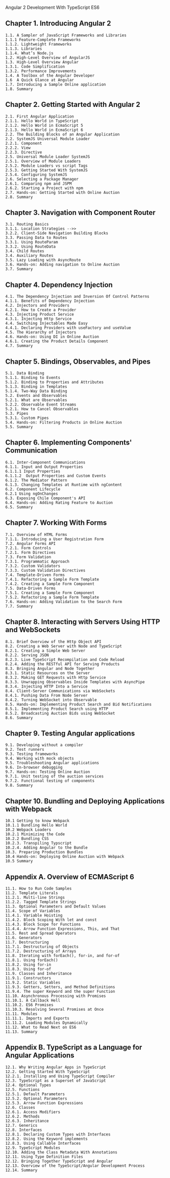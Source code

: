 Angular 2 Development With TypeScript ES6 

Chapter 1. Introducing Angular 2
-------------------------------------------------
	1.1. A Sampler of JavaScript Frameworks and Libraries
	1.1.1 Feature-Complete Frameworks
	1.1.2. Lightweight Frameworks
	1.1.3. Libraries
	1.1.4. What’s Node.js
	1.2. High-Level Overview of AngularJS
	1.3. High-Level Overview Angular 
	1.3.1. Code Simplification
	1.3.2. Performance Improvements
	1.4. A Toolbox of the Angular Developer
	1.6  A Quick Glance at Angular
	1.7. Introducing a Sample Online application
	1.8. Summary

Chapter 2. Getting Started with Angular 2
----------------------------------------------------------
	2.1. First Angular Application
	2.1.1. Hello World in TypeScript
	2.1.2. Hello World in EcmaScript 5
	2.1.3. Hello World in EcmaScript 6
	2.2. The Building Blocks of an Angular Application
	2.2. SystemJS Universal Module Loader
	2.2.1. Component
	2.2.2. View
	2.2.3. Directive
	2.5. Universal Module Loader SystemJS
	2.5.1. Overview of Module Loaders
	2.5.2. Module Loaders vs script Tags
	2.5.3. Getting Started With SystemJS
	2.5.4. Configuring SystemJS
	2.6. Selecting a Package Manager
	2.6.1. Comparing npm and JSPM
	2.6.2. Starting a Project with npm
	2.7. Hands-on: Getting Started with Online Auction
	2.8. Summary

Chapter 3. Navigation with Component Router
----------------------------------------------------------------
	3.1. Routing Basics
	3.1.1. Location Strategies -->>
	3.2.2. Client-Side Navigation Building Blocks
	3.3. Passing Data to Routes
	3.3.1. Using RouteParam
	3.3.2. Using RouteData
	3.4. Child Routes
	3.4. Auxiliary Routes
	3.5. Lazy Loading with AsyncRoute
	3.6. Hands-on: Adding navigation to Online Auction
	3.7. Summary

Chapter 4. Dependency Injection
---------------------------------------------
	4.1. The Dependency Injection and Inversion Of Control Patterns
	4.1.1. Benefits of Dependency Injection
	4.2. Injectors and Providers
	4.2.1. How to Create a Provider
	4.3. Injecting Product Service
	4.3.1. Injecting Http Service
	4.4. Switching Injectables Made Easy
	4.4.1. Declaring Providers with useFactory and useValue
	4.5. The Hierarchy of Injectors
	4.6. Hands-on: Using DI in Online Auction
	4.6.1. Creating the Product Details Component
	4.7. Summary

Chapter 5. Bindings, Observables, and Pipes
---------------------------------------------
	5.1. Data Binding
	5.1.1. Binding to Events
	5.1.2. Binding to Properties and Attributes
	5.1.3. Binding in Templates
	5.1.4. Two-Way Data Binding
	5.2. Events and Observables
	5.2.1. What are Observables
	5.2.2. Observable Event Streams
	5.2.1. How to Cancel Observables
	5.3. Pipes
	5.3.1. Custom Pipes
	5.4. Hands-on: Filtering Products in Online Auction
	5.5. Summary

Chapter 6. Implementing Components' Communication
---------------------------------------------

	6.1. Inter-Component Communications
	6.1.1. Input and Output Properties
	6.1.1.1 Input Properties
	6.1.1.2  Output Properties and Custom Events
	6.1.2. The Mediator Pattern
	6.1.3. Changing Templates at Runtime with ngContent
	6.2. Component Lifecycle
	6.2.1 Using ngOnChanges
	6.3. Exposing Chile Component's API
	6.4. Hands-on: Adding Rating Feature to Auction
	6.5. Summary

Chapter 7. Working With Forms
---------------------------------------------
	7.1. Overview of HTML Forms
	7.1.1. Introducing a User Registration Form
	7.2. Angular Forms API
	7.2.1. Form Controls
	7.2.1. Form Directives
	7.3. Form Validation
	7.3.1. Programmatic Approach
	7.3.2. Custom Validators
	7.3.3. Custom Validation Directives
	7.4. Template-Driven Forms
	7.4.1. Refactoring a Sample Form Template
	7.4.2. Creating a Sample Form Component
	7.5. Data-Driven Forms
	7.5.1. Creating a Sample Form Component
	7.5.2. Refactoring a Sample Form Template
	7.6. Hands-on: Adding Validation to the Search Form
	7.7. Summary

Chapter 8. Interacting with Servers Using HTTP and WebSockets
---------------------------------------------------------------------------------------------

	8.1. Brief Overview of the Http Object API
	8.2. Creating a Web Server with Node and TypeScript
	8.2.1. Creating a Simple Web Server
	8.2.2. Serving JSON
	8.2.3. Live TypeScript Recompilation and Code Reload
	8.2.4. Adding the RESTful API for Serving Products
	8.3. Bringing Angular and Node Together
	8.3.1. Static Resources on the Server
	8.3.2. Making GET Requests with Http Service
	8.3.3. Unwrapping Observables Inside Templates with AsyncPipe
	8.3.4. Injecting HTTP Into a Service
	8.4. Client-Server Communications via WebSockets
	8.4.1. Pushing Data From Node Server
	8.4.2. Turning WebSocket into Observable
	8.5. Hands-on: Implementing Product Search and Bid Notifications
	8.5.1. Implementing Product Search using HTTP
	8.5.2. Broadcasting Auction Bids using WebSocket
	8.6. Summary

Chapter 9. Testing Angular applications
-------------------------------------------------------
	9.1. Developing without a compiler
	9.2. Test runners
	9.3. Testing frameworks
	9.4. Working with mock objects
	9.5. Troubleshooting Angular applications
	9.6. In-browser debugging
	9.7. Hands-on: Testing Online Auction
	9.7.1. Unit testing of the auction services
	9.7.2. Functional testing of components
	9.8. Summary

Chapter 10. Bundling and Deploying Applications with Webpack
--------------------------------------------------------------------------------------------
	10.1 Getting to know Webpack
	10.1.1 Bundling Hello World 
	10.2 Webpack Loaders
	10.2.1 Minimizing the Code
	10.2.2 Bundling CSS
	10.2.3. Transpiling Typscript
	10.2.4. Adding Angular to the Bundle
	10.3. Preparing Production Bundles
	10.4 Hands-on: Deploying Online Auction with Webpack
	10.5 Summary

Appendix A. Overview of ECMAScript 6
--------------------------------------------------------

	11.1. How to Run Code Samples
	11.2. Template Literals
	11.2.1. Multi-line Strings
	11.2.2. Tagged Template Strings
	11.3. Optional Parameters and Default Values
	11.4. Scope of Variables
	11.4.1. Variable Hoisting
	11.4.2. Block Scoping With let and const
	11.4.3. Block Scope for Functions
	11.4.4. Arrow Function Expressions, This, and That
	11.5. Rest and Spread Operators
	11.6. Generators
	11.7. Destructuring
	11.7.1. Destructuring of Objects
	11.7.2. Destructuring of Arrays
	11.8. Iterating with forEach(), for-in, and for-of
	11.8.1. Using forEach()
	11.8.2. Using for-in
	11.8.3. Using for-of
	11.9. Classes and Inheritance
	11.9.1. Constructors
	11.9.2. Static Variables
	11.9.3. Getters, Setters, and Method Definitions
	11.9.4. The super Keyword and the super Function
	11.10. Asynchronous Processing with Promises
	11.10.1. A Callback Hell
	11.10.2. ES6 Promises
	11.10.3. Resolving Several Promises at Once
	11.11. Modules
	11.11.1. Imports and Exports
	11.11.2. Loading Modules Dynamically
	11.12. What to Read Next on ES6
	11.13. Summary

Appendix B. TypeScript as a Language for Angular Applications
-------------------------------------------------------------------------------------------

	12.1. Why Writing Angular Apps in TypeScript
	12.2. Getting Started With TypeScript
	12.2.1. Installing and Using TypeScript Compiler
	12.3. TypeScript as a Superset of JavaScript
	12.4. Optional Types
	12.5. Functions
	12.5.1. Default Parameters
	12.5.2. Optional Parameters
	12.5.3. Arrow Function Expressions
	12.6. Classes
	12.6.1. Access Modifiers
	12.6.2. Methods
	12.6.3. Inheritance
	12.7. Generics
	12.8. Interfaces
	12.8.1. Declaring Custom Types with Interfaces
	12.8.2. Using the Keyword implements
	12.8.3. Using Callable Interfaces
	12.9. TypeScript Modules
	12.10. Adding the Class Metadata With Annotations
	12.11. Using Type Definition Files
	12.12. Bringing Together TypeScript and Angular
	12.13. Overview of the TypeScript/Angular Development Process
	12.14. Summary
